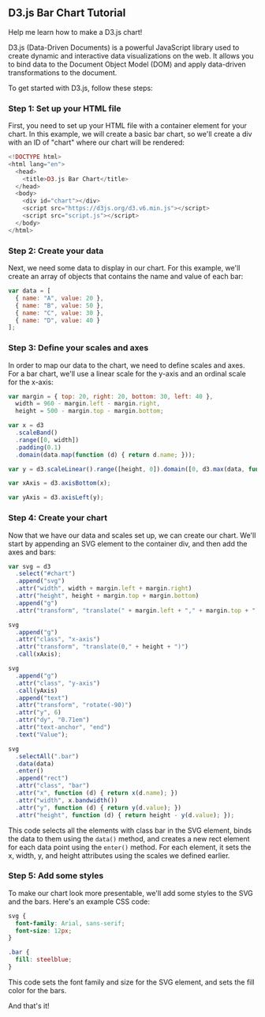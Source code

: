 ## D3.js Bar Chart Tutorial

<!-- Teach me how to make a d3.js chart, in a way that's easy to understand, with a code example. -->

Help me learn how to make a D3.js chart!

D3.js (Data-Driven Documents) is a powerful JavaScript library used to create dynamic and interactive data visualizations on the web. It allows you to bind data to the Document Object Model (DOM) and apply data-driven transformations to the document.

To get started with D3.js, follow these steps:

### Step 1: Set up your HTML file

First, you need to set up your HTML file with a container element for your chart. In this example, we will create a basic bar chart, so we'll create a div with an ID of "chart" where our chart will be rendered:

```php
<!DOCTYPE html>
<html lang="en">
  <head>
    <title>D3.js Bar Chart</title>
  </head>
  <body>
    <div id="chart"></div>
    <script src="https://d3js.org/d3.v6.min.js"></script>
    <script src="script.js"></script>
  </body>
</html>
```

### Step 2: Create your data

Next, we need some data to display in our chart. For this example, we'll create an array of objects that contains the name and value of each bar:

```js
var data = [
  { name: "A", value: 20 },
  { name: "B", value: 50 },
  { name: "C", value: 30 },
  { name: "D", value: 40 }
];
```

### Step 3: Define your scales and axes

In order to map our data to the chart, we need to define scales and axes. For a bar chart, we'll use a linear scale for the y-axis and an ordinal scale for the x-axis:

```js
var margin = { top: 20, right: 20, bottom: 30, left: 40 },
  width = 960 - margin.left - margin.right,
  height = 500 - margin.top - margin.bottom;

var x = d3
  .scaleBand()
  .range([0, width])
  .padding(0.1)
  .domain(data.map(function (d) { return d.name; }));

var y = d3.scaleLinear().range([height, 0]).domain([0, d3.max(data, function (d) { return d.value; })]);

var xAxis = d3.axisBottom(x);

var yAxis = d3.axisLeft(y);
```

### Step 4: Create your chart

Now that we have our data and scales set up, we can create our chart. We'll start by appending an SVG element to the container div, and then add the axes and bars:

```js
var svg = d3
  .select("#chart")
  .append("svg")
  .attr("width", width + margin.left + margin.right)
  .attr("height", height + margin.top + margin.bottom)
  .append("g")
  .attr("transform", "translate(" + margin.left + "," + margin.top + ")");

svg
  .append("g")
  .attr("class", "x-axis")
  .attr("transform", "translate(0," + height + ")")
  .call(xAxis);

svg
  .append("g")
  .attr("class", "y-axis")
  .call(yAxis)
  .append("text")
  .attr("transform", "rotate(-90)")
  .attr("y", 6)
  .attr("dy", "0.71em")
  .attr("text-anchor", "end")
  .text("Value");

svg
  .selectAll(".bar")
  .data(data)
  .enter()
  .append("rect")
  .attr("class", "bar")
  .attr("x", function (d) { return x(d.name); })
  .attr("width", x.bandwidth())
  .attr("y", function (d) { return y(d.value); })
  .attr("height", function (d) { return height - y(d.value); });
```

This code selects all the elements with class bar in the SVG element, binds the data to them using the `data()` method, and creates a new rect element for each data point using the `enter()` method. For each element, it sets the x, width, y, and height attributes using the scales we defined earlier.

### Step 5: Add some styles

To make our chart look more presentable, we'll add some styles to the SVG and the bars. Here's an example CSS code:

```css
svg {
  font-family: Arial, sans-serif;
  font-size: 12px;
}

.bar {
  fill: steelblue;
}
```

This code sets the font family and size for the SVG element, and sets the fill color for the bars.

And that's it!

<br>
